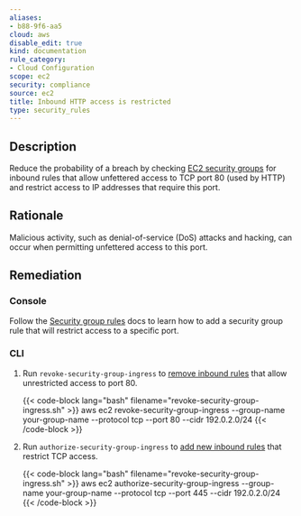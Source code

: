 ```yaml
---
aliases:
- b88-9f6-aa5
cloud: aws
disable_edit: true
kind: documentation
rule_category:
- Cloud Configuration
scope: ec2
security: compliance
source: ec2
title: Inbound HTTP access is restricted
type: security_rules
---
```


## Description

Reduce the probability of a breach by checking [EC2 security groups][1] for inbound rules that allow unfettered access to TCP port 80 (used by HTTP) and restrict access to IP addresses that require this port.

## Rationale

Malicious activity, such as denial-of-service (DoS) attacks and hacking, can occur when permitting unfettered access to this port.

## Remediation

### Console

Follow the [Security group rules][2] docs to learn how to add a security group rule that will restrict access to a specific port.

### CLI

1. Run `revoke-security-group-ingress` to [remove inbound rules][3] that allow unrestricted access to port 80.

    {{< code-block lang="bash" filename="revoke-security-group-ingress.sh" >}}
    aws ec2 revoke-security-group-ingress
        --group-name your-group-name
        --protocol tcp
        --port 80
        --cidr 192.0.2.0/24
    {{< /code-block >}}

2. Run `authorize-security-group-ingress` to [add new inbound rules][4] that restrict TCP access.

    {{< code-block lang="bash" filename="revoke-security-group-ingress.sh" >}}
    aws ec2 authorize-security-group-ingress
        --group-name your-group-name
        --protocol tcp
        --port 445
        --cidr 192.0.2.0/24
    {{< /code-block >}}

[1]: https://docs.aws.amazon.com/vpc/latest/userguide/VPC_SecurityGroups.html
[2]: https://docs.aws.amazon.com/vpc/latest/userguide/VPC_SecurityGroups.html#SecurityGroupRules
[3]: https://awscli.amazonaws.com/v2/documentation/api/latest/reference/ec2/revoke-security-group-ingress.html
[4]: https://awscli.amazonaws.com/v2/documentation/api/latest/reference/ec2/authorize-security-group-ingress.html
